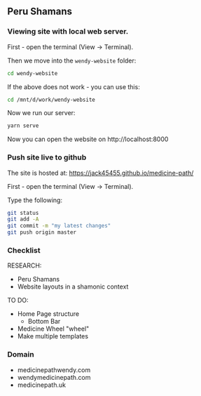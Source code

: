 ## Peru Shamans

### Viewing site with local web server.

First - open the terminal (View -> Terminal).

Then we move into the `wendy-website` folder:

```bash
cd wendy-website
```

If the above does not work - you can use this:

```bash
cd /mnt/d/work/wendy-website
```

Now we run our server:

```bash
yarn serve
```

Now you can open the website on http://localhost:8000

### Push site live to github

The site is hosted at: https://jack45455.github.io/medicine-path/

First - open the terminal (View -> Terminal).

Type the following:

```bash
git status
git add -A
git commit -m "my latest changes"
git push origin master
```


### Checklist

RESEARCH: 
- Peru Shamans
- Website layouts in a shamonic context 

TO DO:
- Home Page structure
  - Bottom Bar 
- Medicine Wheel "wheel"  
- Make multiple templates 


### Domain

 * medicinepathwendy.com
 * wendymedicinepath.com
 * medicinepath.uk